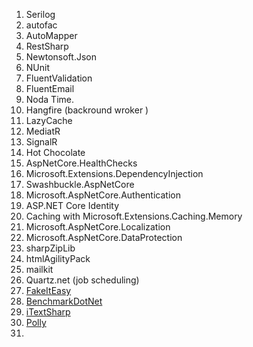 
1. Serilog
2. autofac
3. AutoMapper
4. RestSharp
5. Newtonsoft.Json
6. NUnit
7. FluentValidation
8. FluentEmail
9.  Noda Time.
10.  Hangfire    (backround wroker )
11.  LazyCache
12. MediatR
13. SignalR
14. Hot Chocolate
15. AspNetCore.HealthChecks
16. Microsoft.Extensions.DependencyInjection
17. Swashbuckle.AspNetCore
18. Microsoft.AspNetCore.Authentication
19. ASP.NET Core Identity
20. Caching with Microsoft.Extensions.Caching.Memory
21. Microsoft.AspNetCore.Localization
22. Microsoft.AspNetCore.DataProtection
23. sharpZipLib
24. htmlAgilityPack
25. mailkit
26. Quartz.net  (job scheduling)
27. [FakeItEasy](https://learncode.net/2022/11/11/20-nuget-packages-you-need-to-know-about/#FakeItEasy)
28. [BenchmarkDotNet](https://learncode.net/2022/11/11/20-nuget-packages-you-need-to-know-about/#BenchmarkDotNet)
29. [iTextSharp](https://learncode.net/2022/11/11/20-nuget-packages-you-need-to-know-about/#iTextSharp)
30. [Polly](https://learncode.net/2022/11/11/20-nuget-packages-you-need-to-know-about/#Polly)
31. 